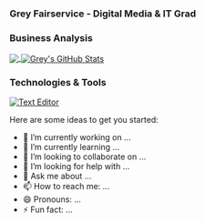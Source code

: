 ### Grey Fairservice - Digital Media & IT Grad
### Business Analysis

<a href="https://github.com/insanemallard/insanemallard">
  <img align="center" src="https://github-readme-stats.vercel.app/api/top-langs/?username=insanemallard&hide-html&title_color-ffffff&text_color=c9cacc&icon_color=2bbc8a&bg_color=1d1f21" />
</a>
<a href="https://github.com/insanemallard/insanemallard">
  <img align="center" src=https://github-readme-stats.vercel.app/api?username=insanemallard&show_icons=true&line_height=27&count_private=true&title_color=ffffff&text_color=c9cacc&icon_color=sbbc8a&bg_color=1d1f21" alt="Grey's GitHub Stats" />
</a>

### Technologies & Tools

[![Text Editor](https://img.shields.io/badge/Editor-VS%20Code-green?style=for-the-badge&logo=visualstudiocode)](https://code.visualstudio.com)

Here are some ideas to get you started:

- 🔭 I’m currently working on ...
- 🌱 I’m currently learning ...
- 👯 I’m looking to collaborate on ...
- 🤔 I’m looking for help with ...
- 💬 Ask me about ...
- 📫 How to reach me: ...
- 😄 Pronouns: ...
- ⚡ Fun fact: ...
